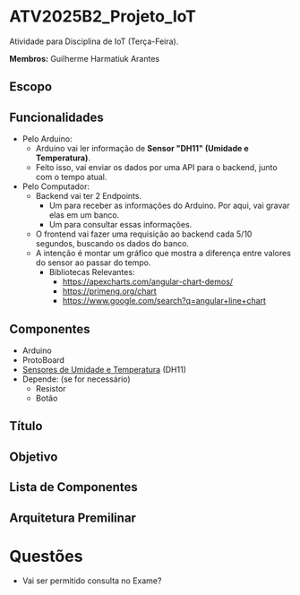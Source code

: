 # ATV2025B2_Projeto_IoT
Atividade para Disciplina de IoT (Terça-Feira).

**Membros:** Guilherme Harmatiuk Arantes

## Escopo

## Funcionalidades
- Pelo Arduino:
	- Arduino vai ler informação de **Sensor "DH11" (Umidade e Temperatura)**.
	- Feito isso, vai enviar os dados por uma API para o backend, junto com o tempo atual.
- Pelo Computador:
    - Backend vai ter 2 Endpoints.
        - Um para receber as informações do Arduino. Por aqui, vai gravar elas em um banco.
        - Um para consultar essas informações.
	- O frontend vai fazer uma requisição ao backend cada 5/10 segundos, buscando os dados do banco.
    - A intenção é montar um gráfico que mostra a diferença entre valores do sensor ao passar do tempo. 
        - Bibliotecas Relevantes:
            - https://apexcharts.com/angular-chart-demos/
            - https://primeng.org/chart
            - https://www.google.com/search?q=angular+line+chart
## Componentes
- Arduino
- ProtoBoard
- [Sensores de Umidade e Temperatura](https://blog.eletrogate.com/sensores-dht11-dht22/) (DH11)
- Depende: (se for necessário)
    - Resistor
    - Botão
## Título
## Objetivo
## Lista de Componentes
## Arquitetura Premilinar


# Questões
- Vai ser permitido consulta no Exame?